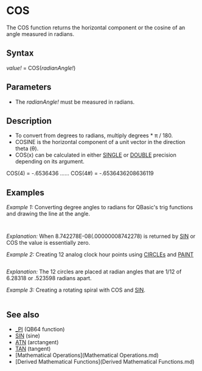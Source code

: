 # COS

The COS function returns the horizontal component or the cosine of an angle measured in radians.

  

## Syntax

*value!* = COS(*radianAngle!*)
  

## Parameters

* The *radianAngle!* must be measured in radians.

  

## Description

* To convert from degrees to radians, multiply degrees * π / 180.
* COSINE is the horizontal component of a unit vector in the direction theta (θ).
* COS(x) can be calculated in either [SINGLE](SINGLE.md) or [DOUBLE](DOUBLE.md) precision depending on its argument.

COS(4) = -.6536436 ...... COS(4#) = -.6536436208636119
  

## Examples

*Example 1:* Converting degree angles to radians for QBasic's trig functions and drawing the line at the angle.

``` [SCREEN](SCREEN.md) 12 PI = 4 * [ATN](ATN.md)(1) [PRINT](PRINT.md) "PI = 4 * [ATN](ATN.md)(1) ="; PI [PRINT](PRINT.md) "COS(PI) = "; COS(PI) [PRINT](PRINT.md) "SIN(PI) = "; [SIN](SIN.md)(PI) [DO](DO.md)   [PRINT](PRINT.md)   [INPUT](INPUT.md) "Enter the degree angle (0 quits): ", DEGREES%   RADIANS = DEGREES% * PI / 180   [PRINT](PRINT.md) "RADIANS = DEGREES% * PI / 180 = "; RADIANS   [PRINT](PRINT.md) "X = COS(RADIANS) = "; COS(RADIANS)   [PRINT](PRINT.md) "Y = SIN(RADIANS) = "; [SIN](SIN.md)(RADIANS)   [CIRCLE](CIRCLE.md) (400, 240), 2, 12   [LINE](LINE.md) (400, 240)-(400 + (50 * [SIN](SIN.md)(RADIANS)), 240 + (50 * COS(RADIANS))), 11   DEGREES% = RADIANS * 180 / PI   [PRINT](PRINT.md) "DEGREES% = RADIANS * 180 / PI ="; DEGREES% [LOOP](LOOP.md) [UNTIL](UNTIL.md) DEGREES% = 0  
```

``` PI = 4 * ATN(1) = 3.141593 COS(PI) = -1 SIN(PI) = -8.742278E-08  Enter the degree angle (0 quits): 45 RADIANS = DEGREES% * PI / 180 = .7853982 X = COS(RADIANS) = .7071068 Y = SIN(RADIANS) = .7071068 DEGREES% = RADIANS * 180 / PI = 45  
```

*Explanation:* When 8.742278E-08(.00000008742278) is returned by [SIN](SIN.md) or COS the value is essentially zero.
  

*Example 2:* Creating 12 analog clock hour points using [CIRCLEs](CIRCLEs.md) and [PAINT](PAINT.md)

```  PI2 = 8 * [ATN](ATN.md)(1)                  '2 * π  arc! = PI2 / 12                          'arc interval between hour circles  [SCREEN](SCREEN.md) 12  FOR t! = 0 TO PI2 STEP arc!    cx% = [CINT](CINT.md)(COS(t!) * 70) ' pixel columns (circular radius = 70)    cy% = [CINT](CINT.md)([SIN](SIN.md)(t!) * 70) ' pixel rows    [CIRCLE](CIRCLE.md) (cx% + 320, cy% + 240), 3, 12    [PAINT](PAINT.md) [STEP](STEP.md)(0, 0), 9, 12  NEXT  
```

*Explanation:* The 12 circles are placed at radian angles that are 1/12 of 6.28318 or .523598 radians apart.

  

*Example 3:* Creating a rotating spiral with COS and [SIN](SIN.md).

``` [SCREEN](SCREEN.md) [_NEWIMAGE](_NEWIMAGE.md)(640, 480, 32)  [DO](DO.md)   [LINE](LINE.md) (0, 0)-(640, 480), [_RGB](_RGB.md)(0, 0, 0), BF   j = j + 1   [PSET](PSET.md) (320, 240)   [FOR](FOR.md) i = 0 [TO](TO.md) 100 [STEP](STEP.md) .1     [LINE](LINE.md) -(.05 * i * i * COS(j + i) + 320, .05 * i * i * [SIN](SIN.md)(j + i) + 240)   [NEXT](NEXT.md)   [PSET](PSET.md) (320, 240)   [FOR](FOR.md) i = 0 [TO](TO.md) 100 [STEP](STEP.md) .1     [LINE](LINE.md) -(.05 * i * i * COS(j + i + 10) + 320, .05 * i * i * [SIN](SIN.md)(j + i + 10) + 240)   [NEXT](NEXT.md)   [PSET](PSET.md) (320, 240)   [FOR](FOR.md) i = 0 [TO](TO.md) 100 [STEP](STEP.md) .1     [PAINT](PAINT.md) (.05 * i * i * COS(j + i + 5) + 320, .05 * i * i * [SIN](SIN.md)(j + i + 5) + 240)   [NEXT](NEXT.md)    [_DISPLAY](_DISPLAY.md)   [_LIMIT](_LIMIT.md) 30 [LOOP](LOOP.md) [UNTIL](UNTIL.md) [INP](INP.md)([&H](&H.md)60) = 1 'escape exit  
```

  

## See also

* [_PI](_PI.md) (QB64 function)
* [SIN](SIN.md) (sine)
* [ATN](ATN.md) (arctangent)
* [TAN](TAN.md) (tangent)
* [Mathematical Operations](Mathematical Operations.md)
* [Derived Mathematical Functions](Derived Mathematical Functions.md)

  
